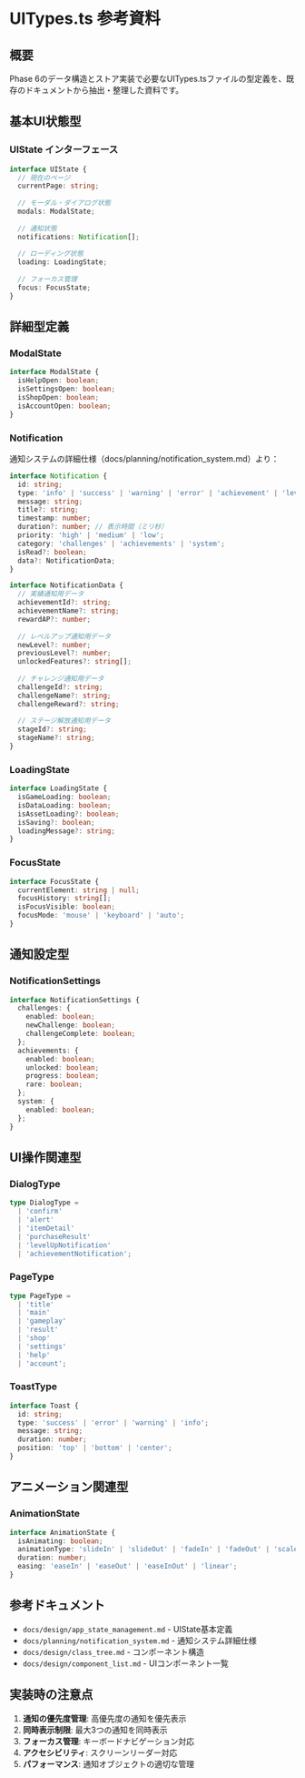 # UITypes.ts 参考資料

## 概要

Phase 6のデータ構造とストア実装で必要なUITypes.tsファイルの型定義を、既存のドキュメントから抽出・整理した資料です。

## 基本UI状態型

### UIState インターフェース

```typescript
interface UIState {
  // 現在のページ
  currentPage: string;
  
  // モーダル・ダイアログ状態
  modals: ModalState;
  
  // 通知状態
  notifications: Notification[];
  
  // ローディング状態
  loading: LoadingState;
  
  // フォーカス管理
  focus: FocusState;
}
```

## 詳細型定義

### ModalState

```typescript
interface ModalState {
  isHelpOpen: boolean;
  isSettingsOpen: boolean;
  isShopOpen: boolean;
  isAccountOpen: boolean;
}
```

### Notification

通知システムの詳細仕様（docs/planning/notification_system.md）より：

```typescript
interface Notification {
  id: string;
  type: 'info' | 'success' | 'warning' | 'error' | 'achievement' | 'levelup' | 'challenge' | 'system';
  message: string;
  title?: string;
  timestamp: number;
  duration?: number; // 表示時間（ミリ秒）
  priority: 'high' | 'medium' | 'low';
  category: 'challenges' | 'achievements' | 'system';
  isRead?: boolean;
  data?: NotificationData;
}

interface NotificationData {
  // 実績通知用データ
  achievementId?: string;
  achievementName?: string;
  rewardAP?: number;
  
  // レベルアップ通知用データ
  newLevel?: number;
  previousLevel?: number;
  unlockedFeatures?: string[];
  
  // チャレンジ通知用データ
  challengeId?: string;
  challengeName?: string;
  challengeReward?: string;
  
  // ステージ解放通知用データ
  stageId?: string;
  stageName?: string;
}
```

### LoadingState

```typescript
interface LoadingState {
  isGameLoading: boolean;
  isDataLoading: boolean;
  isAssetLoading?: boolean;
  isSaving?: boolean;
  loadingMessage?: string;
}
```

### FocusState

```typescript
interface FocusState {
  currentElement: string | null;
  focusHistory: string[];
  isFocusVisible: boolean;
  focusMode: 'mouse' | 'keyboard' | 'auto';
}
```

## 通知設定型

### NotificationSettings

```typescript
interface NotificationSettings {
  challenges: {
    enabled: boolean;
    newChallenge: boolean;
    challengeComplete: boolean;
  };
  achievements: {
    enabled: boolean;
    unlocked: boolean;
    progress: boolean;
    rare: boolean;
  };
  system: {
    enabled: boolean;
  };
}
```

## UI操作関連型

### DialogType

```typescript
type DialogType = 
  | 'confirm'
  | 'alert'
  | 'itemDetail'
  | 'purchaseResult'
  | 'levelUpNotification'
  | 'achievementNotification';
```

### PageType

```typescript
type PageType = 
  | 'title'
  | 'main'
  | 'gameplay'
  | 'result'
  | 'shop'
  | 'settings'
  | 'help'
  | 'account';
```

### ToastType

```typescript
interface Toast {
  id: string;
  type: 'success' | 'error' | 'warning' | 'info';
  message: string;
  duration: number;
  position: 'top' | 'bottom' | 'center';
}
```

## アニメーション関連型

### AnimationState

```typescript
interface AnimationState {
  isAnimating: boolean;
  animationType: 'slideIn' | 'slideOut' | 'fadeIn' | 'fadeOut' | 'scaleIn' | 'scaleOut';
  duration: number;
  easing: 'easeIn' | 'easeOut' | 'easeInOut' | 'linear';
}
```

## 参考ドキュメント

- `docs/design/app_state_management.md` - UIState基本定義
- `docs/planning/notification_system.md` - 通知システム詳細仕様
- `docs/design/class_tree.md` - コンポーネント構造
- `docs/design/component_list.md` - UIコンポーネント一覧

## 実装時の注意点

1. **通知の優先度管理**: 高優先度の通知を優先表示
2. **同時表示制限**: 最大3つの通知を同時表示
3. **フォーカス管理**: キーボードナビゲーション対応
4. **アクセシビリティ**: スクリーンリーダー対応
5. **パフォーマンス**: 通知オブジェクトの適切な管理
